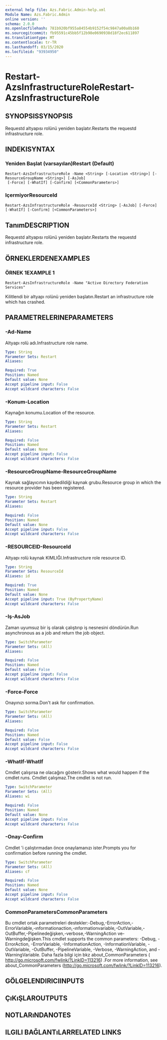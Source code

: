 ```yaml
---
external help file: Azs.Fabric.Admin-help.xml
Module Name: Azs.Fabric.Admin
online version: ''
schema: 2.0.0
ms.openlocfilehash: 781b920bf955a84554b9152f54c9847a00a8b160
ms.sourcegitcommit: fb95591c45bb5f12b98e0690938d18f2ec611897
ms.translationtype: MT
ms.contentlocale: tr-TR
ms.lasthandoff: 03/15/2020
ms.locfileid: "93934950"
---
```

# <span data-ttu-id="db30d-101">Restart-AzsInfrastructureRole</span><span class="sxs-lookup"><span data-stu-id="db30d-101">Restart-AzsInfrastructureRole</span></span>

## <span data-ttu-id="db30d-102">SYNOPSIS</span><span class="sxs-lookup"><span data-stu-id="db30d-102">SYNOPSIS</span></span>
<span data-ttu-id="db30d-103">Requestd altyapısı rolünü yeniden başlatır.</span><span class="sxs-lookup"><span data-stu-id="db30d-103">Restarts the requestd infrastructure role.</span></span>

## <span data-ttu-id="db30d-104">INDEKI</span><span class="sxs-lookup"><span data-stu-id="db30d-104">SYNTAX</span></span>

### <span data-ttu-id="db30d-105">Yeniden Başlat (varsayılan)</span><span class="sxs-lookup"><span data-stu-id="db30d-105">Restart (Default)</span></span>
```
Restart-AzsInfrastructureRole -Name <String> [-Location <String>] [-ResourceGroupName <String>] [-AsJob]
 [-Force] [-WhatIf] [-Confirm] [<CommonParameters>]
```

### <span data-ttu-id="db30d-106">Içermiyor</span><span class="sxs-lookup"><span data-stu-id="db30d-106">ResourceId</span></span>
```
Restart-AzsInfrastructureRole -ResourceId <String> [-AsJob] [-Force] [-WhatIf] [-Confirm] [<CommonParameters>]
```

## <span data-ttu-id="db30d-107">Tanım</span><span class="sxs-lookup"><span data-stu-id="db30d-107">DESCRIPTION</span></span>
<span data-ttu-id="db30d-108">Requestd altyapısı rolünü yeniden başlatır.</span><span class="sxs-lookup"><span data-stu-id="db30d-108">Restarts the requestd infrastructure role.</span></span>

## <span data-ttu-id="db30d-109">ÖRNEKLERDEN</span><span class="sxs-lookup"><span data-stu-id="db30d-109">EXAMPLES</span></span>

### <span data-ttu-id="db30d-110">ÖRNEK 1</span><span class="sxs-lookup"><span data-stu-id="db30d-110">EXAMPLE 1</span></span>
```
Restart-AzsInfrastructureRole -Name "Active Directory Federation Services"
```

<span data-ttu-id="db30d-111">Kilitlendi bir altyapı rolünü yeniden başlatın.</span><span class="sxs-lookup"><span data-stu-id="db30d-111">Restart an infrastructure role which has crashed.</span></span>

## <span data-ttu-id="db30d-112">PARAMETRELERINE</span><span class="sxs-lookup"><span data-stu-id="db30d-112">PARAMETERS</span></span>

### <span data-ttu-id="db30d-113">-Ad</span><span class="sxs-lookup"><span data-stu-id="db30d-113">-Name</span></span>
<span data-ttu-id="db30d-114">Altyapı rolü adı.</span><span class="sxs-lookup"><span data-stu-id="db30d-114">Infrastructure role name.</span></span>

```yaml
Type: String
Parameter Sets: Restart
Aliases:

Required: True
Position: Named
Default value: None
Accept pipeline input: False
Accept wildcard characters: False
```

### <span data-ttu-id="db30d-115">-Konum</span><span class="sxs-lookup"><span data-stu-id="db30d-115">-Location</span></span>
<span data-ttu-id="db30d-116">Kaynağın konumu.</span><span class="sxs-lookup"><span data-stu-id="db30d-116">Location of the resource.</span></span>

```yaml
Type: String
Parameter Sets: Restart
Aliases:

Required: False
Position: Named
Default value: None
Accept pipeline input: False
Accept wildcard characters: False
```

### <span data-ttu-id="db30d-117">-ResourceGroupName</span><span class="sxs-lookup"><span data-stu-id="db30d-117">-ResourceGroupName</span></span>
<span data-ttu-id="db30d-118">Kaynak sağlayıcının kaydedildiği kaynak grubu.</span><span class="sxs-lookup"><span data-stu-id="db30d-118">Resource group in which the resource provider has been registered.</span></span>

```yaml
Type: String
Parameter Sets: Restart
Aliases:

Required: False
Position: Named
Default value: None
Accept pipeline input: False
Accept wildcard characters: False
```

### <span data-ttu-id="db30d-119">-RESOURCEID</span><span class="sxs-lookup"><span data-stu-id="db30d-119">-ResourceId</span></span>
<span data-ttu-id="db30d-120">Altyapı rolü kaynak KIMLIĞI.</span><span class="sxs-lookup"><span data-stu-id="db30d-120">Infrastructure role resource ID.</span></span>

```yaml
Type: String
Parameter Sets: ResourceId
Aliases: id

Required: True
Position: Named
Default value: None
Accept pipeline input: True (ByPropertyName)
Accept wildcard characters: False
```

### <span data-ttu-id="db30d-121">-Iş</span><span class="sxs-lookup"><span data-stu-id="db30d-121">-AsJob</span></span>
<span data-ttu-id="db30d-122">Zaman uyumsuz bir iş olarak çalıştırıp iş nesnesini döndürün.</span><span class="sxs-lookup"><span data-stu-id="db30d-122">Run asynchronous as a job and return the job object.</span></span>

```yaml
Type: SwitchParameter
Parameter Sets: (All)
Aliases:

Required: False
Position: Named
Default value: False
Accept pipeline input: False
Accept wildcard characters: False
```

### <span data-ttu-id="db30d-123">-Force</span><span class="sxs-lookup"><span data-stu-id="db30d-123">-Force</span></span>
<span data-ttu-id="db30d-124">Onayınızı sorma.</span><span class="sxs-lookup"><span data-stu-id="db30d-124">Don't ask for confirmation.</span></span>

```yaml
Type: SwitchParameter
Parameter Sets: (All)
Aliases:

Required: False
Position: Named
Default value: False
Accept pipeline input: False
Accept wildcard characters: False
```

### <span data-ttu-id="db30d-125">-WhatIf</span><span class="sxs-lookup"><span data-stu-id="db30d-125">-WhatIf</span></span>
<span data-ttu-id="db30d-126">Cmdlet çalışırsa ne olacağını gösterir.</span><span class="sxs-lookup"><span data-stu-id="db30d-126">Shows what would happen if the cmdlet runs.</span></span>
<span data-ttu-id="db30d-127">Cmdlet çalışmaz.</span><span class="sxs-lookup"><span data-stu-id="db30d-127">The cmdlet is not run.</span></span>

```yaml
Type: SwitchParameter
Parameter Sets: (All)
Aliases: wi

Required: False
Position: Named
Default value: None
Accept pipeline input: False
Accept wildcard characters: False
```

### <span data-ttu-id="db30d-128">-Onay</span><span class="sxs-lookup"><span data-stu-id="db30d-128">-Confirm</span></span>
<span data-ttu-id="db30d-129">Cmdlet 'i çalıştırmadan önce onaylamanızı ister.</span><span class="sxs-lookup"><span data-stu-id="db30d-129">Prompts you for confirmation before running the cmdlet.</span></span>

```yaml
Type: SwitchParameter
Parameter Sets: (All)
Aliases: cf

Required: False
Position: Named
Default value: None
Accept pipeline input: False
Accept wildcard characters: False
```

### <span data-ttu-id="db30d-130">CommonParameters</span><span class="sxs-lookup"><span data-stu-id="db30d-130">CommonParameters</span></span>
<span data-ttu-id="db30d-131">Bu cmdlet ortak parametreleri destekler:-Debug,-ErrorAction,-ErrorVariable,-ınformationaction,-ınformationvariable,-OutVariable,-OutBuffer,-Pipelinedeğişken,-verbose,-WarningAction ve-Warningdeğişken.</span><span class="sxs-lookup"><span data-stu-id="db30d-131">This cmdlet supports the common parameters: -Debug, -ErrorAction, -ErrorVariable, -InformationAction, -InformationVariable, -OutVariable, -OutBuffer, -PipelineVariable, -Verbose, -WarningAction, and -WarningVariable.</span></span> <span data-ttu-id="db30d-132">Daha fazla bilgi için bkz about_CommonParameters ( http://go.microsoft.com/fwlink/?LinkID=113216) .</span><span class="sxs-lookup"><span data-stu-id="db30d-132">For more information, see about_CommonParameters (http://go.microsoft.com/fwlink/?LinkID=113216).</span></span>

## <span data-ttu-id="db30d-133">GÖLGELENDIRICI</span><span class="sxs-lookup"><span data-stu-id="db30d-133">INPUTS</span></span>

## <span data-ttu-id="db30d-134">ÇıKıŞLAR</span><span class="sxs-lookup"><span data-stu-id="db30d-134">OUTPUTS</span></span>

## <span data-ttu-id="db30d-135">NOTLARıNDA</span><span class="sxs-lookup"><span data-stu-id="db30d-135">NOTES</span></span>

## <span data-ttu-id="db30d-136">ILGILI BAĞLANTıLAR</span><span class="sxs-lookup"><span data-stu-id="db30d-136">RELATED LINKS</span></span>
